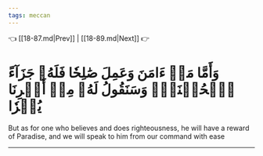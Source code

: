 ```yaml
---
tags: meccan
---
```


👈 [[18-87.md|Prev]] | [[18-89.md|Next]] 👉

# وَأَمَّا مَنۡ ءَامَنَ وَعَمِلَ صَٰلِحٗا فَلَهُۥ جَزَآءً ٱلۡحُسۡنَىٰۖ وَسَنَقُولُ لَهُۥ مِنۡ أَمۡرِنَا يُسۡرٗا

But as for one who believes and does righteousness, he will have a reward of Paradise, and we will speak to him from our command with ease

---


